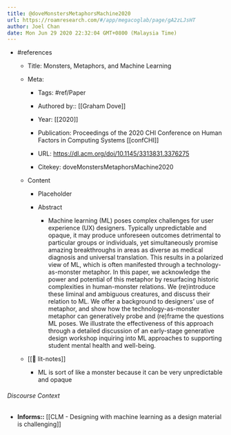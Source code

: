 ```yaml
---
title: @doveMonstersMetaphorsMachine2020
url: https://roamresearch.com/#/app/megacoglab/page/gA2zLJsHT
author: Joel Chan
date: Mon Jun 29 2020 22:32:04 GMT+0800 (Malaysia Time)
---
```


- #references

    - Title: Monsters, Metaphors, and Machine Learning

    - Meta:

        - Tags: #ref/Paper

        - Authored by::  [[Graham Dove]]

        - Year: [[2020]]

        - Publication: Proceedings of the 2020 CHI Conference on Human Factors in Computing Systems [[confCHI]]

        - URL: https://dl.acm.org/doi/10.1145/3313831.3376275

        - Citekey: doveMonstersMetaphorsMachine2020

    - Content

        - Placeholder

        - Abstract

            - Machine learning (ML) poses complex challenges for user experience (UX) designers. Typically unpredictable and opaque, it may produce unforeseen outcomes detrimental to particular groups or individuals, yet simultaneously promise amazing breakthroughs in areas as diverse as medical diagnosis and universal translation. This results in a polarized view of ML, which is often manifested through a technology-as-monster metaphor. In this paper, we acknowledge the power and potential of this metaphor by resurfacing historic complexities in human-monster relations. We (re)introduce these liminal and ambiguous creatures, and discuss their relation to ML. We offer a background to designers’ use of metaphor, and show how the technology-as-monster metaphor can generatively probe and (re)frame the questions ML poses. We illustrate the effectiveness of this approach through a detailed discussion of an early-stage generative design workshop inquiring into ML approaches to supporting student mental health and well-being.

    - [[📝 lit-notes]]

        - ML is sort of like a monster because it can be very unpredictable and opaque

###### Discourse Context

- **Informs::** [[CLM - Designing with machine learning as a design material is challenging]]
